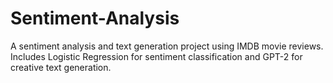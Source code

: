 # Sentiment-Analysis
A sentiment analysis and text generation project using IMDB movie reviews. Includes Logistic Regression for sentiment classification and GPT-2 for creative text generation.
